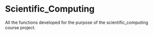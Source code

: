 # Scientific_Computing

All the functions developed for the purpose of the scientific_computing course project.
